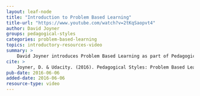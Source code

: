 ```yaml
---
layout: leaf-node
title: "Introduction to Problem Based Learning"
title-url: "https://www.youtube.com/watch?v=2tKqSaopvt4"
author: David Joyner
groups: pedagogical-styles
categories: problem-based-learning
topics: introductory-resources-video
summary: >
    David Joyner introduces Problem Based Learning as part of Pedagogical Styles.
cite: >
    Joyner, D. & Udacity. (2016). Pedagogical Styles: Problem Based Learning Introductory Video. Retrieved from https://www.youtube.com/watch?v=2tKqSaopvt4
pub-date: 2016-06-06
added-date: 2016-06-06
resource-type: video
---
```

